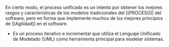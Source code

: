 En cierto modo, el proceso unificado es un intento por obtener los mejores rasgos y características de los modelos tradicionales del [[PROCESO]] del software, pero en forma que implemente muchos de los mejores principios de [[Agilidad]] en el software.
- Es un proceso iterativo e incremental que utiliza el Lenguaje Unificado de Modelado (UML) como herramienta principal para modelar sistemas.